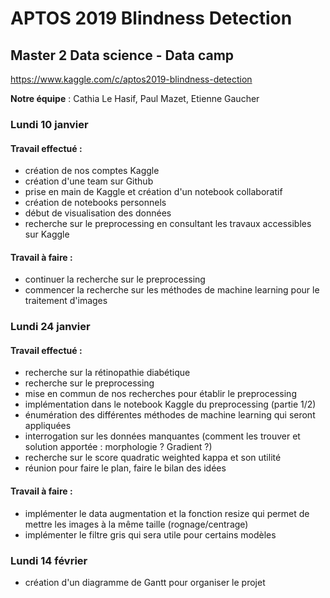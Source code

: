 # APTOS 2019 Blindness Detection
## Master 2 Data science - Data camp

https://www.kaggle.com/c/aptos2019-blindness-detection

**Notre équipe** : Cathia Le Hasif, Paul Mazet, Etienne Gaucher

### Lundi 10 janvier

#### Travail effectué :
- création de nos comptes Kaggle
- création d'une team sur Github
- prise en main de Kaggle et création d'un notebook collaboratif
- création de notebooks personnels
- début de visualisation des données
- recherche sur le preprocessing en consultant les travaux accessibles sur Kaggle

#### Travail à faire :
- continuer la recherche sur le preprocessing
- commencer la recherche sur les méthodes de machine learning pour le traitement d'images


### Lundi 24 janvier

#### Travail effectué :
- recherche sur la rétinopathie diabétique
- recherche sur le preprocessing
- mise en commun de nos recherches pour établir le preprocessing
- implémentation dans le notebook Kaggle du preprocessing (partie 1/2)
- énumération des différentes méthodes de machine learning qui seront appliquées
- interrogation sur les données manquantes (comment les trouver et solution apportée : morphologie ? Gradient ?)
- recherche sur le score quadratic weighted kappa et son utilité
- réunion pour faire le plan, faire le bilan des idées

#### Travail à faire :
- implémenter le data augmentation et la fonction resize qui permet de mettre les images à la même taille (rognage/centrage)
- implémenter le filtre gris qui sera utile pour certains modèles

### Lundi 14 février  
- création d'un diagramme de Gantt pour organiser le projet
